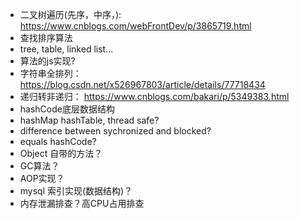 
- 二叉树遍历(先序，中序，): https://www.cnblogs.com/webFrontDev/p/3865719.html
- 查找排序算法
- tree, table, linked list...
- 算法的js实现?
- 字符串全排列：https://blog.csdn.net/x526967803/article/details/77718434
- 递归转非递归： https://www.cnblogs.com/bakari/p/5349383.html
- hashCode底层数据结构
- hashMap hashTable, thread safe?
- difference between sychronized and blocked?
- equals hashCode?
- Object 自带的方法？
- GC算法？
- AOP实现？
- mysql 索引实现(数据结构)？
- 内存泄漏排查？高CPU占用排查